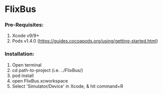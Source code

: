 # FlixBus


### Pre-Requisites:

1. Xcode v9/9+
2. Pods v1.4.0 (https://guides.cocoapods.org/using/getting-started.html)


### Installation:

1. Open terminal
2. cd path-to-project (i.e. ../FlixBus/)
3. pod install
4. open FlixBus.xcworkspace
5. Select 'Simulator/Device' in Xcode, & hit command+R
